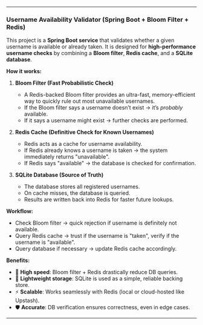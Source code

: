 
---

### Username Availability Validator (Spring Boot + Bloom Filter + Redis)

This project is a **Spring Boot service** that validates whether a given username is available or already taken. It is designed for **high-performance username checks** by combining a **Bloom filter**, **Redis cache**, and a **SQLite database**.

**How it works:**

1. **Bloom Filter (Fast Probabilistic Check)**

    * A Redis-backed Bloom filter provides an ultra-fast, memory-efficient way to quickly rule out most unavailable usernames.
    * If the Bloom filter says a username doesn’t exist → it’s *probably* available.
    * If it says a username might exist → further checks are performed.

2. **Redis Cache (Definitive Check for Known Usernames)**

    * Redis acts as a cache for username availability.
    * If Redis already knows a username is taken → the system immediately returns "unavailable".
    * If Redis says "available" → the database is checked for confirmation.

3. **SQLite Database (Source of Truth)**

    * The database stores all registered usernames.
    * On cache misses, the database is queried.
    * Results are written back into Redis for faster future lookups.

**Workflow:**

* Check Bloom filter → quick rejection if username is definitely not available.
* Query Redis cache → trust if the username is "taken", verify if the username is "available".
* Query database if necessary → update Redis cache accordingly.

**Benefits:**

* 🚀 **High speed**: Bloom filter + Redis drastically reduce DB queries.
* 💾 **Lightweight storage**: SQLite is used as a simple, reliable backing store.
* ⚡ **Scalable**: Works seamlessly with Redis (local or cloud-hosted like Upstash).
* 🛡️ **Accurate**: DB verification ensures correctness, even in edge cases.

---
